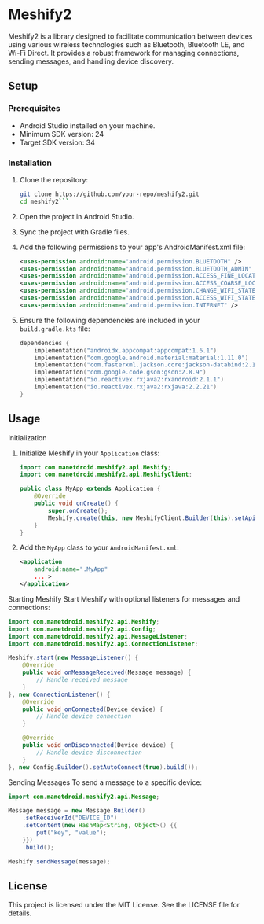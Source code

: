 # Meshify2

Meshify2 is a library designed to facilitate communication between devices using various wireless technologies such as Bluetooth, Bluetooth LE, and Wi-Fi Direct. It provides a robust framework for managing connections, sending messages, and handling device discovery.

## Setup

### Prerequisites

- Android Studio installed on your machine.
- Minimum SDK version: 24
- Target SDK version: 34

### Installation

1. Clone the repository:
   ```bash
   git clone https://github.com/your-repo/meshify2.git
   cd meshify2```
2. Open the project in Android Studio.

3. Sync the project with Gradle files.

4. Add the following permissions to your app's AndroidManifest.xml file:
   ```xml
   <uses-permission android:name="android.permission.BLUETOOTH" />
   <uses-permission android:name="android.permission.BLUETOOTH_ADMIN" />
   <uses-permission android:name="android.permission.ACCESS_FINE_LOCATION" />
   <uses-permission android:name="android.permission.ACCESS_COARSE_LOCATION" />
   <uses-permission android:name="android.permission.CHANGE_WIFI_STATE" />
   <uses-permission android:name="android.permission.ACCESS_WIFI_STATE" />
   <uses-permission android:name="android.permission.INTERNET" />
   ```
5. Ensure the following dependencies are included in your `build.gradle.kts` file:
   ```kotlin
   dependencies {
       implementation("androidx.appcompat:appcompat:1.6.1")
       implementation("com.google.android.material:material:1.11.0")
       implementation("com.fasterxml.jackson.core:jackson-databind:2.16.0")
       implementation("com.google.code.gson:gson:2.8.9")
       implementation("io.reactivex.rxjava2:rxandroid:2.1.1")
       implementation("io.reactivex.rxjava2:rxjava:2.2.21")
   }
   ```

## Usage
Initialization
1. Initialize Meshify in your `Application` class:
   ```java
   import com.manetdroid.meshify2.api.Meshify;
   import com.manetdroid.meshify2.api.MeshifyClient;

   public class MyApp extends Application {
       @Override
       public void onCreate() {
           super.onCreate();
           Meshify.create(this, new MeshifyClient.Builder(this).setApiKey("YOUR_KEY").build());
       }
   }
   ```
2. Add the `MyApp` class to your `AndroidManifest.xml`:
   ```xml
   <application
       android:name=".MyApp"
       ... >
   </application>
   ```

Starting Meshify
Start Meshify with optional listeners for messages and connections:
```java
import com.manetdroid.meshify2.api.Meshify;
import com.manetdroid.meshify2.api.Config;
import com.manetdroid.meshify2.api.MessageListener;
import com.manetdroid.meshify2.api.ConnectionListener;

Meshify.start(new MessageListener() {
    @Override
    public void onMessageReceived(Message message) {
        // Handle received message
    }
}, new ConnectionListener() {
    @Override
    public void onConnected(Device device) {
        // Handle device connection
    }

    @Override
    public void onDisconnected(Device device) {
        // Handle device disconnection
    }
}, new Config.Builder().setAutoConnect(true).build());
```
Sending Messages
To send a message to a specific device:
```java
import com.manetdroid.meshify2.api.Message;

Message message = new Message.Builder()
    .setReceiverId("DEVICE_ID")
    .setContent(new HashMap<String, Object>() {{
        put("key", "value");
    }})
    .build();

Meshify.sendMessage(message);
```
## License
This project is licensed under the MIT License. See the LICENSE file for details.



